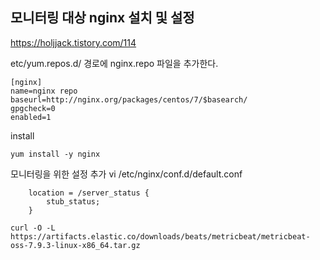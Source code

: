 
## 모니터링 대상 nginx 설치 및 설정

https://holjjack.tistory.com/114


etc/yum.repos.d/ 경로에 nginx.repo 파일을 추가한다. 
```
[nginx] 
name=nginx repo 
baseurl=http://nginx.org/packages/centos/7/$basearch/ 
gpgcheck=0 
enabled=1
```

install
```
yum install -y nginx
```


모니터링을 위한 설정 추가
vi /etc/nginx/conf.d/default.conf
```
    location = /server_status {
        stub_status;
    }

```



```
curl -O -L https://artifacts.elastic.co/downloads/beats/metricbeat/metricbeat-oss-7.9.3-linux-x86_64.tar.gz
```
